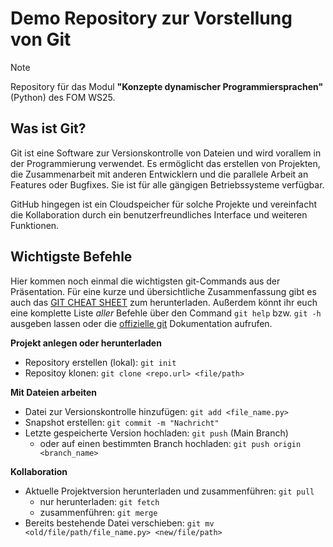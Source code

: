 # Demo Repository zur Vorstellung von Git

> [!NOTE]
> Repository für das Modul **"Konzepte dynamischer Programmiersprachen"** (Python) des FOM WS25.

## Was ist Git?

Git ist eine Software zur Versionskontrolle von Dateien und wird vorallem in der Programmierung verwendet. Es ermöglicht das erstellen von Projekten, die Zusammenarbeit mit anderen Entwicklern und die parallele Arbeit an Features oder Bugfixes. Sie ist für alle gängigen Betriebssysteme verfügbar.

GitHub hingegen ist ein Cloudspeicher für solche Projekte und vereinfacht die Kollaboration durch ein benutzerfreundliches Interface und weiteren Funktionen.

## Wichtigste Befehle

Hier kommen noch einmal die wichtigsten git-Commands aus der Präsentation.
Für eine kurze und übersichtliche Zusammenfassung gibt es auch das [GIT CHEAT SHEET](https://education.github.com/git-cheat-sheet-education.pdf) zum herunterladen.
Außerdem könnt ihr euch eine komplette Liste _aller_ Befehle über den Command `git help` bzw. `git -h` ausgeben lassen oder die [offizielle git](https://git-scm.com/docs) Dokumentation aufrufen.

**Projekt anlegen oder herunterladen**
- Repository erstellen (lokal): `git init`
- Repositoy klonen: `git clone <repo.url> <file/path>`

**Mit Dateien arbeiten**
- Datei zur Versionskontrolle hinzufügen: `git add <file_name.py>`
- Snapshot erstellen: `git commit -m "Nachricht"`
- Letzte gespeicherte Version hochladen: `git push` (Main Branch)
  - oder auf einen bestimmten Branch hochladen: `git push origin <branch_name>`

**Kollaboration**
- Aktuelle Projektversion herunterladen und zusammenführen: `git pull`
  - nur herunterladen: `git fetch`
  - zusammenführen: `git merge`
- Bereits bestehende Datei verschieben: `git mv <old/file/path/file_name.py> <new/file/path>`
